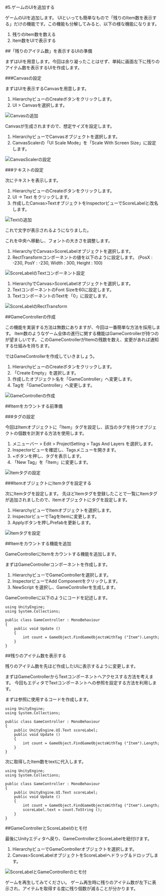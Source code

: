 #5.ゲームのUIを追加する

ゲームのUIを追加します。
UIといっても簡単なもので「残りのItem数を表示する」だけの機能です。この機能も分解してみると、以下の様な機能になります。

1.  残りのItem数を数える
2.  Item数をUIで表示する


##「残りのアイテム数」を表示するUIの準備

まずはUIを用意します。今回は余り凝ったことはせず、単純に画面左下に残りのアイテム数を表示するUIを作成します。

###Canvasの設定

まずはUIを表示するCanvasを用意します。

1.  HierarchyビューのCreateボタンをクリックします。
2.  UI > Canvasを選択します。

![Canvasの追加](img/Canvasの追加.png)

Canvasが生成されますので、想定サイズを設定します。

1.   HierarchyビューでCanvasオブジェクトを選択します。
2.  CanvasScalerの「UI Scale Mode」を「Scale With Screen Size」に設定します。

![CanvasScalerの設定](img/CanvasScalerの設定.gif)

###テキストの設定

次にテキストを表示します。

1.  HierarchyビューのCreateボタンをクリックします。
2.  UI -> Text をクリックします。
3.  作成したCanvas>TextオブジェクトをInspectorビューでScoreLabelと改名します。

![Textの追加](img/Textの追加.png)

これで文字が表示されるようになりました。

これを中央へ移動し、フォントの大きさを調整します。


1.  HierarchyでCanvas>ScoreLabelオブジェクトを選択します。
4.  RectTransformコンポーネントの値を以下のように設定します。
     (PosX : -230, PosY : -230, Width : 300, Height : 100)

![ScoreLabelのTextコンポーネント設定](img/ScoreLabelのTextコンポーネント設定.png)

1.  HierarchyでCanvas>ScoreLabelオブジェクトを選択します。
2.  TextコンポーネントのFont Sizeを60に設定します。
3.  TextコンポーネントのTextを「0」に設定します。

![ScoreLabelのRectTransform](img/ScoreLabelのRectTransform.png)

##GameControllerの作成

この機能を実装する方法は無数にありますが、今回は一番簡単な方法を採用します。
Item数のようなゲーム全体の進行に関する機能はGameControllerが持つのが望ましいです。
このGameControllerがItemの残数を数え、変更があれば通知する仕組みを持ちます。

ではGameControllerを作成していきましょう。

1.  HierarchyビューのCreateボタンをクリックします。
2.  「Create Empty」を選択します。
3.  作成したオブジェクト名を「GameController」へ変更します。
4.  Tagを「GameController」へ変更します。

![GameControllerの作成](img/GameControllerの作成.png)

##Itemをカウントする前準備

###タグの設定

今回はItemオブジェクトに「Item」タグを設定し、該当のタグを持つオブジェクトの個数を計測する方法を使用します。

1.  メニューバー > Edit > ProjectSetting > Tags And Layers を選択します。
2.  Inspectorビューを確認し、Tagsメニューを開きます。
3.  +ボタンを押し、タグを表示します。
4.  「New Tag」を「Item」に変更します。

![Itemタグの設定](img/Itemタグの設定.gif)

###ItemオブジェクトにItemタグを設定する

次にItemタグを設定します。
先ほどItemタグを登録したことで一覧にItemタグが追加されましたので、Itemオブジェクトにタグを設定します。

1.  HierarchyビューでItemオブジェクトを選択します。
2.  InspectorビューでTagをItemに変更します。
3.   Applyボタンを押しPrefabを更新します。

![Itemタグを設定](img/ItemタグをItemに設定.png)

##Itemをカウントする機能を追加

GameControllerにItemをカウントする機能を追加します。

まずはGameControllerコンポーネントを作成します。

1.  HierarchyビューでGameControllerを選択します。
2.  InspectorビューでAdd Componentをクリックします。
3.  NewScript を選択し、GameControllerを生成します。

GameControllerに以下のようにコードを記述します。

```
using UnityEngine;
using System.Collections;

public class GameController : MonoBehaviour
{
	public void Update ()
	{
		int count = GameObject.FindGameObjectsWithTag ("Item").Length;
	}
}
```

##残りのアイテム数を表示する

残りのアイテム数を先ほど作成したUIに表示するように変更します。

まずはGameControllerからTextコンポーネントへアクセスする方法を考えます。
今回もエディタでTextコンポーネントへの参照を設定する方法を利用します。

まずは参照に使用するコードを作成します。

```
using UnityEngine;
using System.Collections;

public class GameController : MonoBehaviour
{
	public UnityEngine.UI.Text scoreLabel;
	public void Update ()
	{
		int count = GameObject.FindGameObjectsWithTag ("Item").Length;
	}
}
```

次に取得したItem数をtextに代入します。


```
using UnityEngine;
using System.Collections;

public class GameController : MonoBehaviour
{
	public UnityEngine.UI.Text scoreLabel;
	public void Update ()
	{
		int count = GameObject.FindGameObjectsWithTag ("Item").Length;
		scoreLabel.text = count.ToString ();
	}
}
```

##GameControllerとScoreLabelのヒモ付

最後にUnityエディタへ戻り、GameControllerとScoreLabelを紐付けます。

1.  HierarchyビューでGameControllerオブジェクトを選択します。
2.  Canvas>ScoreLabelオブジェクトをScoreLabelへドラッグ＆ドロップします。

![ScoreLabelとGameControllerのヒモ付](img/ScoreLabelとGameControllerのヒモ付.png)
	
ゲームを再生してみてください。
ゲーム再生時に残りのアイテム数が左下に表示され、アイテムを取得する度に残り個数が減ることが分かります。

